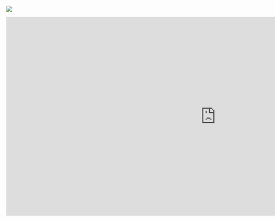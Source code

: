 

![](F1/f1_demo.gif)

<iframe title="f1 dash" 
    width="1140" 
    height="541.25" 
    src="https://app.powerbi.com/reportEmbed?reportId=b9c67f1b-50fc-470e-a88e-09bda9261524&autoAuth=true&ctid=9bdb92be-6dd0-409d-88e9-acdd711e8f40" 
    frameborder="0" 
    allowFullScreen="true">
</iframe>